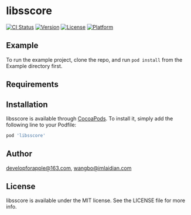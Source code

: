 # libsscore

[![CI Status](http://img.shields.io/travis/developforapple@163.com/libsscore.svg?style=flat)](https://travis-ci.org/developforapple@163.com/libsscore)
[![Version](https://img.shields.io/cocoapods/v/libsscore.svg?style=flat)](http://cocoapods.org/pods/libsscore)
[![License](https://img.shields.io/cocoapods/l/libsscore.svg?style=flat)](http://cocoapods.org/pods/libsscore)
[![Platform](https://img.shields.io/cocoapods/p/libsscore.svg?style=flat)](http://cocoapods.org/pods/libsscore)

## Example

To run the example project, clone the repo, and run `pod install` from the Example directory first.

## Requirements

## Installation

libsscore is available through [CocoaPods](http://cocoapods.org). To install
it, simply add the following line to your Podfile:

```ruby
pod 'libsscore'
```

## Author

developforapple@163.com, wangbo@imlaidian.com

## License

libsscore is available under the MIT license. See the LICENSE file for more info.
